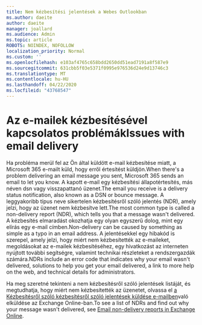 ```yaml
---
title: Nem kézbesítési jelentések a Webes Outlookban
ms.author: daeite
author: daeite
manager: joallard
ms.audience: Admin
ms.topic: article
ROBOTS: NOINDEX, NOFOLLOW
localization_priority: Normal
ms.custom: ''
ms.openlocfilehash: e103af4765c658bdd2650dd51ead7191a8f587e9
ms.sourcegitcommit: 631cbb5f03e5371f0995e976536d24e9d13746c3
ms.translationtype: MT
ms.contentlocale: hu-HU
ms.lasthandoff: 04/22/2020
ms.locfileid: "43768547"
---
```

# <a name="issues-with-email-delivery"></a><span data-ttu-id="c43a1-102">Az e-mailek kézbesítésével kapcsolatos problémák</span><span class="sxs-lookup"><span data-stu-id="c43a1-102">Issues with email delivery</span></span>

<span data-ttu-id="c43a1-103">Ha probléma merül fel az Ön által küldött e-mail kézbesítése miatt, a Microsoft 365 e-mailt küld, hogy erről értesítést küldjön.</span><span class="sxs-lookup"><span data-stu-id="c43a1-103">When there's a problem delivering an email message you sent, Microsoft 365 sends an email to let you know.</span></span> <span data-ttu-id="c43a1-104">A kapott e-mail egy kézbesítési állapotértesítés, más néven dsn vagy visszapattanó üzenet.</span><span class="sxs-lookup"><span data-stu-id="c43a1-104">The email you receive is a delivery status notification, also known as a DSN or bounce message.</span></span> <span data-ttu-id="c43a1-105">A leggyakoribb típus neve sikertelen kézbesítésről szóló jelentés (NDR), amely jelzi, hogy az üzenet nem kézbesítve lett.</span><span class="sxs-lookup"><span data-stu-id="c43a1-105">The most common type is called a non-delivery report (NDR), which tells you that a message wasn't delivered.</span></span> <span data-ttu-id="c43a1-106">A kézbesítés elmaradást okozhatja egy olyan egyszerű dolog, mint egy elírás egy e-mail címben.</span><span class="sxs-lookup"><span data-stu-id="c43a1-106">Non-delivery can be caused by something as simple as a typo in an email address.</span></span> <span data-ttu-id="c43a1-107">A jelentésekkel egy hibakód is szerepel, amely jelzi, hogy miért nem kézbesítették az e-maileket, megoldásokat az e-mailek kézbesítéséhez, egy hivatkozást az interneten nyújtott további segítségre, valamint technikai részleteket a rendszergazdák számára.</span><span class="sxs-lookup"><span data-stu-id="c43a1-107">NDRs include an error code that indicates why your email wasn't delivered, solutions to help you get your email delivered, a link to more help on the web, and technical details for administrators.</span></span>

<span data-ttu-id="c43a1-108">Ha meg szeretné tekinteni a nem kézbesítésről szóló jelentések listáját, és megtudhatja, hogy miért nem kézbesítették az üzenetet, olvassa el [a Kézbesítésről szóló kézbesítésről szóló jelentések küldése e-mailben](https://docs.microsoft.com/exchange/mail-flow-best-practices/non-delivery-reports-in-exchange-online/non-delivery-reports-in-exchange-online)való elküldése az Exchange Online-ban.</span><span class="sxs-lookup"><span data-stu-id="c43a1-108">To see a list of NDRs and find out why your message wasn't delivered, see [Email non-delivery reports in Exchange Online](https://docs.microsoft.com/exchange/mail-flow-best-practices/non-delivery-reports-in-exchange-online/non-delivery-reports-in-exchange-online).</span></span>
